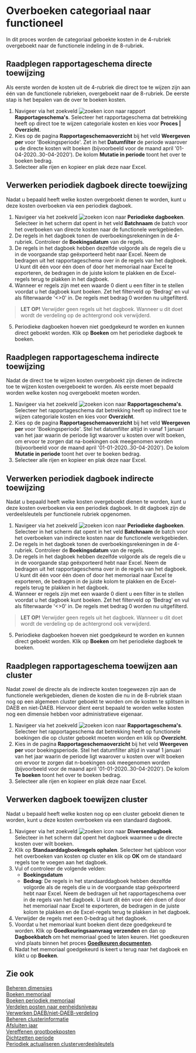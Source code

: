 # Overboeken categoriaal naar functioneel

In dit proces worden de categoriaal geboekte kosten in de 4-rubriek overgeboekt naar de functionele indeling in de 8-rubriek.

## Raadplegen rapportageschema directe toewijzing

Als eerste worden de kosten uit de 4-rubriek die direct toe te wijzen zijn aan één van de functionele rubrieken, overgeboekt naar de 8-rubriek. De eerste stap is het bepalen van de over te boeken kosten.

1. Navigeer via het zoekveld ![zoeken icon](/assets/images/zoeken.png "zoeken icon") naar rapport **Rapportageschema's**. Selecteer het rapportageschema dat betrekking heeft op direct toe te wijzen categoriale kosten en kies voor **Proces | Overzicht**.
2. Kies op de pagina **Rapportageschemaoverzicht** bij het veld **Weergeven per** voor 'Boekingsperiode'. Zet in het **Datumfilter** de periode waarover u de directe kosten wilt boeken (bijvoorbeeld voor de maand april '01-04-2020..30-04-2020'). De kolom **Mutatie in periode** toont het over te boeken bedrag.
3. Selecteer alle rijen en kopieer en plak deze naar Excel.

## Verwerken periodiek dagboek directe toewijzing

Nadat u bepaald heeft welke kosten overgeboekt dienen te worden, kunt u deze kosten overboeken via een periodiek dagboek.

1. Navigeer via het zoekveld ![zoeken icon](/assets/images/zoeken.png "zoeken icon") naar **Periodieke dagboeken**. Selecteer in het scherm dat opent in het veld **Batchnaam** de batch voor het overboeken van directe kosten naar de functionele werkgebieden.
2. De regels in het dagboek tonen de overboekingsrekeningen in de 4-rubriek. Controleer de **Boekingsdatum** van de regels.
3. De regels in het dagboek hebben dezelfde volgorde als de regels die u in de voorgaande stap geëxporteerd hebt naar Excel. Neem de bedragen uit het rapportageschema over in de regels van het dagboek. U kunt dit één voor één doen of door het memoriaal naar Excel te exporteren, de bedragen in de juiste kolom te plakken en de Excel-regels terug te plakken in het dagboek. 
4. Wanneer er regels zijn met een waarde 0 dient u een filter in te stellen voordat u het dagboek kunt boeken. Zet het filterveld op 'Bedrag' en vul als filterwaarde '<>0' in. De regels met bedrag 0 worden nu uitgefilterd.

> **LET OP!** Verwijder geen regels uit het dagboek. Wanneer u dit doet wordt de verdeling op de achtergrond ook verwijderd. 

5. Periodieke dagboeken hoeven niet goedgekeurd te worden en kunnen direct geboekt worden. Klik op **Boeken** om het periodieke dagboek te boeken. 

## Raadplegen rapportageschema indirecte toewijzing

Nadat de direct toe te wijzen kosten overgeboekt zijn dienen de indirecte toe te wijzen kosten overgeboekt te worden. Als eerste moet bepaald worden welke kosten nog overgeboekt moeten worden.

1. Navigeer via het zoekveld ![zoeken icon](/assets/images/zoeken.png "zoeken icon") naar **Rapportageschema's**. Selecteer het rapportageschema dat betrekking heeft op indirect toe te wijzen categoriale kosten en kies voor **Overzicht**.
2. Kies op de pagina **Rapportageschemaoverzicht** bij het veld **Weergeven per** voor 'Boekingsperiode'. Stel het datumfilter altijd in vanaf 1 januari van het jaar waarin de periode ligt waarover u kosten over wilt boeken, om ervoor te zorgen dat na-boekingen ook meegenomen worden (bijvoorbeeld voor de maand april '01-01-2020..30-04-2020'). De kolom **Mutatie in periode** toont het over te boeken bedrag.
3. Selecteer alle rijen en kopieer en plak deze naar Excel.

## Verwerken periodiek dagboek indirecte toewijzing

Nadat u bepaald heeft welke kosten overgeboekt dienen te worden, kunt u deze kosten overboeken via een periodiek dagboek. In dit dagboek zijn de verdeelsleutels per functionele rubriek opgenomen.  

1. Navigeer via het zoekveld ![zoeken icon](/assets/images/zoeken.png "zoeken icon") naar **Periodieke dagboeken**. Selecteer in het scherm dat opent in het veld **Batchnaam** de batch voor het overboeken van indirecte kosten naar de functionele werkgebieden.
2. De regels in het dagboek tonen de overboekingsrekeningen in de 4-rubriek. Controleer de **Boekingsdatum** van de regels.
3. De regels in het dagboek hebben dezelfde volgorde als de regels die u in de voorgaande stap geëxporteerd hebt naar Excel. Neem de bedragen uit het rapportageschema over in de regels van het dagboek. U kunt dit één voor één doen of door het memoriaal naar Excel te exporteren, de bedragen in de juiste kolom te plakken en de Excel-regels terug te plakken in het dagboek.
4. Wanneer er regels zijn met een waarde 0 dient u een filter in te stellen voordat u het dagboek kunt boeken. Zet het filterveld op 'Bedrag' en vul als filterwaarde '<>0' in. De regels met bedrag 0 worden nu uitgefilterd.

> **LET OP!** Verwijder geen regels uit het dagboek. Wanneer u dit doet wordt de verdeling op de achtergrond ook verwijderd.

5. Periodieke dagboeken hoeven niet goedgekeurd te worden en kunnen direct geboekt worden. Klik op **Boeken** om het periodieke dagboek te boeken.

## Raadplegen rapportageschema toewijzen aan cluster

Nadat  zowel de directe als de indirecte kosten toegewezen zijn aan de functionele werkgebieden, dienen de kosten die nu in de 8-rubriek staan nog op een algemeen cluster geboekt te worden om de kosten te splitsen in DAEB en niet-DAEB. Hiervoor dient eerst bepaald te worden welke kosten nog een dimensie hebben voor administratieve eigenaar.

1. Navigeer via het zoekveld ![zoeken icon](/assets/images/zoeken.png "zoeken icon") naar **Rapportageschema's**. Selecteer het rapportageschema dat betrekking heeft op functionele boekingen die op cluster geboekt moeten worden en klik op **Overzicht**.
2. Kies in de pagina **Rapportageschemaoverzicht** bij het veld **Weergeven per** voor boekingsperiode. Stel het datumfilter altijd in vanaf 1 januari van het jaar waarin de periode ligt waarover u kosten over wilt boeken om ervoor te zorgen dat n-boekingen ook meegenomen worden (bijvoorbeeld voor de maand april '01-01-2020..30-04-2020').  De kolom **Te boeken** toont het over te boeken bedrag.
3. Selecteer alle rijen en kopieer en plak deze naar Excel.

## Verwerken dagboek toewijzen cluster

Nadat u bepaald heeft welke kosten nog op een cluster geboekt dienen te worden, kunt u deze kosten overboeken via een standaard dagboek.

1. Navigeer via het zoekveld ![zoeken icon](/assets/images/zoeken.png "zoeken icon") naar **Diversendagboek**. Selecteer in het scherm dat opent het dagboek waarmee u de directe kosten over wilt boeken.
2. Klik op **Standaarddagboekregels ophalen**. Selecteer het sjabloon voor het overboeken van kosten op cluster en klik op **OK** om de standaard regels toe te voegen aan het dagboek.
3. Vul of controleer de volgende velden:
	- **Boekingsdatum**
	- **Bedrag**: De regels in het standaarddagboek hebben dezelfde volgorde als de regels die u in de voorgaande stap geëxporteerd hebt naar Excel. Neem de bedragen uit het rapportageschema over in de regels van het dagboek. U kunt dit één voor één doen of door het memoriaal naar Excel te exporteren, de bedragen in de juiste kolom te plakken en de Excel-regels terug te plakken in het dagboek.
4. Verwijder de regels met een 0-bedrag uit het dagboek.
5. Voordat u het memoriaal kunt boeken dient deze goedgekeurd te worden. Klik op **Goedkeuringsaanvraag verzenden** en dan op **Dagboekbatch** om het memoriaal goed te laten keuren. Het goedkeuren vind plaats binnen het proces **[Goedkeuren documenten](../inkopen/inkoop/goedkeuren-documenten/)**.
6. Nadat het memoriaal goedgekeurd is keert u terug naar het dagboek en klikt u op **Boeken**.

## Zie ook

[Beheren dimensies](../beheren-dimensies/)  
[Boeken memoriaal](../boeken-memoriaal/)  
[Boeken periodiek memoriaal](../boeken-periodiek-memoriaal/)  
[Verdelen posten naar eenheidsniveau](../verdelen-posten-naar-eenheidsniveau/)  
[Verwerken DAEB/niet-DAEB-verdeling](../verwerken-daeb-niet-daeb-verdeling/)  
[Beheren clusterinformatie](../beheren-clusterinformatie/)  
[Afsluiten jaar](../afsluiten-jaar/)  
[Vereffenen grootboekposten](../vereffenen-grootboekposten/)  
[Dichtzetten periode](../dichtzetten-periode/)  
[Periodiek actualiseren clusterverdeelsleutels](../periodiek-actualiseren-clusterverdeelsleutels/)
